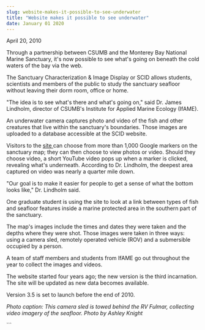 ```yaml
---
slug: website-makes-it-possible-to-see-underwater
title: "Website makes it possible to see underwater"
date: January 01 2020
---
```


 
<p>April 20, 2010</p>
<p>
  Through a partnership between CSUMB and the Monterey Bay National Marine
  Sanctuary, it's now possible to see what's going on beneath the cold waters of
  the bay via the web.
</p>
<p>
  The Sanctuary Characterization &amp; Image Display or SCID allows students,
  scientists and members of the public to study the sanctuary seafloor without
  leaving their dorm room, office or home.
</p>
<p>
  "The idea is to see what's there and what's going on," said Dr. James
  Lindholm, director of CSUMB's Institute for Applied Marine Ecology (IfAME).
</p>
<p>
  An underwater camera captures photo and video of the fish and other creatures
  that live within the sanctuary's boundaries. Those images are uploaded to a
  database accessible at the SCID website.
</p>
<p>
  Visitors to the <a href="https://sep.csumb.edu/ifame/scid">site </a>can choose
  from more than 1,000 Google markers on the sanctuary map; they can then choose
  to view photos or video. Should they choose video, a short YouTube video pops
  up when a marker is clicked, revealing what's underneath. According to Dr.
  Lindholm, the deepest area captured on video was nearly a quarter mile down.
</p>
<p>
  "Our goal is to make it easier for people to get a sense of what the bottom
  looks like," Dr. Lindholm said.
</p>
<p>
  One graduate student is using the site to look at a link between types of fish
  and seafloor features inside a marine protected area in the southern part of
  the sanctuary.
</p>
<p>
  The map's images include the times and dates they were taken and the depths
  where they were shot. Those images were taken in three ways: using a camera
  sled, remotely operated vehicle (ROV) and a submersible occupied by a person.
</p>
<p>
  A team of staff members and students from IfAME go out throughout the year to
  collect the images and videos.
</p>
<p>
  The website started four years ago; the new version is the third incarnation.
  The site will be updated as new data becomes available.
</p>
<p>Version 3.5 is set to launch before the end of 2010.</p>
<p>
  <em
    >Photo caption: This camera sled is towed behind the RV Fulmar, collecting
    video imagery of the seafloor. Photo by Ashley Knight</em
  >
</p>
<p></p>
<p></p>
```
